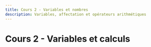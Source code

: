 ```yaml
---
title: Cours 2 - Variables et nombres
description: Variables, affectation et opérateurs arithmétiques
---
```


# Cours 2 - Variables et calculs
